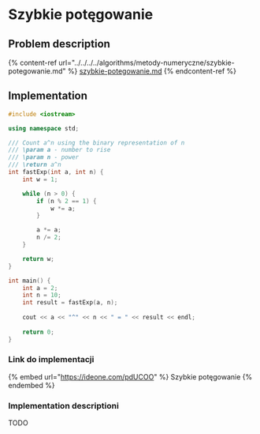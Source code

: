 # Szybkie potęgowanie

## Problem description

{% content-ref url="../../../../algorithms/metody-numeryczne/szybkie-potegowanie.md" %}
[szybkie-potegowanie.md](../../../../algorithms/metody-numeryczne/szybkie-potegowanie.md)
{% endcontent-ref %}

## Implementation

```cpp
#include <iostream>

using namespace std;

/// Count a^n using the binary representation of n
/// \param a - number to rise
/// \param n - power
/// \return a^n
int fastExp(int a, int n) {
    int w = 1;

    while (n > 0) {
        if (n % 2 == 1) {
            w *= a;
        }

        a *= a;
        n /= 2;
    }

    return w;
}

int main() {
    int a = 2;
    int n = 10;
    int result = fastExp(a, n);
    
    cout << a << "^" << n << " = " << result << endl;
    
    return 0;
}
```

### Link do implementacji

{% embed url="https://ideone.com/pdUCOO" %}
Szybkie potęgowanie
{% endembed %}

### Implementation descriptioni

TODO
